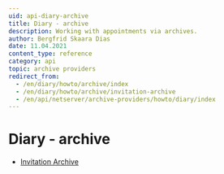 ```yaml
---
uid: api-diary-archive
title: Diary - archive
description: Working with appointments via archives.
author: Bergfrid Skaara Dias
date: 11.04.2021
content_type: reference
category: api
topic: archive providers
redirect_from:
  - /en/diary/howto/archive/index
  - /en/diary/howto/archive/invitation-archive
  - /en/api/netserver/archive-providers/howto/diary/index
---
```


# Diary - archive

* [Invitation Archive][1]

<!-- Referenced links -->
[1]: invitation-archive.md

